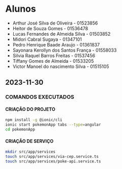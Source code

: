 # Alunos

* Arthur José Silva de Oliveira - 01523856
* Heitor de Souza Gomes - 01536478
* Lucas Fernandes de Almeida Silva - 01503852
* Midori Cabral Sugaya - 01347101
* Pedro Henrique Baade Araujo - 01361837
* Sayonara Kerollyn dos Santos França - 01558033
* Silvia Raquel Barros Freitas - 01537456
* Tiffany Gomes de Almeida - 01533205
* Victor Manoel do nascimento Silva - 01515105

## 2023-11-30

### COMANDOS EXECUTADOS

#### CRIAÇÃO DO PROJETO

```bash
npm install -g @ionic/cli
ionic start pokemonApp tabs --type=angular
cd pokemonApp
```

#### CRIAÇÃO DE SERVIÇO

```bash
mkdir src/app/services
touch src/app/services/via-cep.service.ts
touch src/app/services/poke-api.service.ts
```
